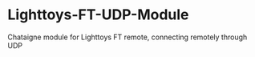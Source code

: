# Lighttoys-FT-UDP-Module
Chataigne module for Lighttoys FT remote, connecting remotely through UDP
